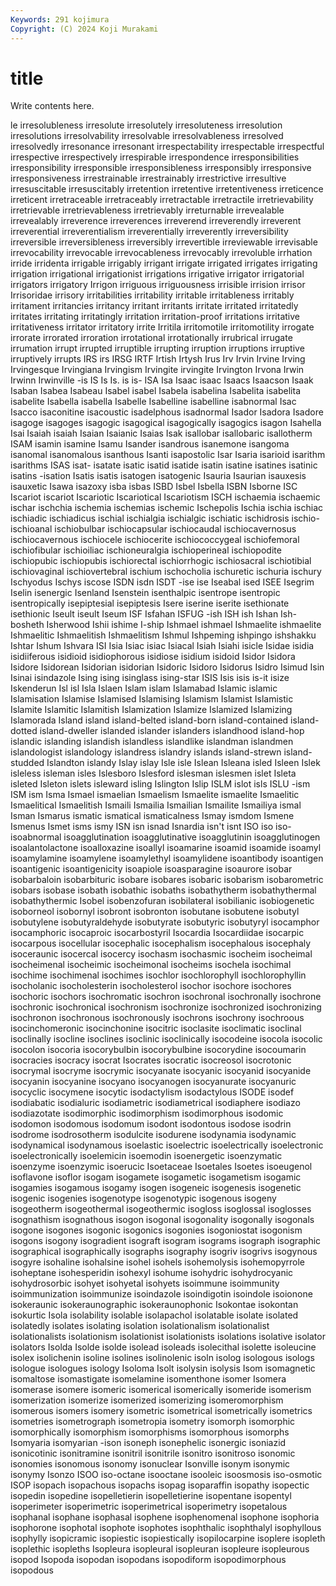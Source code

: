```yaml
---
Keywords: 291 kojimura
Copyright: (C) 2024 Koji Murakami
---
```


# title

Write contents here.



le
irresolubleness irresolute irresolutely irresoluteness irresolution irresolutions irresolvability irresolvable irresolvableness irresolved
irresolvedly irresonance irresonant irrespectability irrespectable irrespectful irrespective irrespectively irrespirable irrespondence
irresponsibilities irresponsibility irresponsible irresponsibleness irresponsibly irresponsive irresponsiveness irrestrainable irrestrainably irrestrictive
irresultive irresuscitable irresuscitably irretention irretentive irretentiveness irreticence irreticent irretraceable irretraceably
irretractable irretractile irretrievability irretrievable irretrievableness irretrievably irreturnable irrevealable irrevealably irreverence
irreverences irreverend irreverendly irreverent irreverential irreverentialism irreverentially irreverently irreversibility irreversible
irreversibleness irreversibly irrevertible irreviewable irrevisable irrevocability irrevocable irrevocableness irrevocably irrevoluble
irrhation irride irridenta irrigable irrigably irrigant irrigate irrigated irrigates irrigating
irrigation irrigational irrigationist irrigations irrigative irrigator irrigatorial irrigators irrigatory Irrigon
irriguous irriguousness irrisible irrision irrisor Irrisoridae irrisory irritabilities irritability irritable
irritableness irritably irritament irritancies irritancy irritant irritants irritate irritated irritatedly
irritates irritating irritatingly irritation irritation-proof irritations irritative irritativeness irritator irritatory
irrite Irritila irritomotile irritomotility irrogate irrorate irrorated irroration irrotational irrotationally
irrubrical irrugate irrumation irrupt irrupted irruptible irrupting irruption irruptions irruptive
irruptively irrupts IRS irs IRSG IRTF Irtish Irtysh Irus Irv
Irvin Irvine Irving Irvingesque Irvingiana Irvingism Irvingite irvingite Irvington Irvona
Irwin Irwinn Irwinville -is IS Is Is. is is- ISA
Isa Isaac isaac Isaacs Isaacson Isaak Isaban Isabea Isabeau Isabel
isabel Isabela isabelina Isabelita isabelita isabelite Isabella isabella Isabelle Isabelline
isabelline isabnormal Isac Isacco isaconitine isacoustic isadelphous isadnormal Isador Isadora
Isadore isagoge isagoges isagogic isagogical isagogically isagogics isagon Isahella Isai
Isaiah isaiah Isaian Isaianic Isaias Isak isallobar isallobaric isallotherm ISAM
isamin isamine Isamu Isander isandrous isanemone isangoma isanomal isanomalous isanthous
Isanti isapostolic Isar Isaria isarioid isarithm isarithms ISAS isat- isatate
isatic isatid isatide isatin isatine isatines isatinic isatins -isation Isatis
isatis isatogen isatogenic Isauria Isaurian isauxesis isauxetic Isawa isazoxy isba
isbas ISBD Isbel Isbella ISBN Isborne ISC Iscariot iscariot Iscariotic
Iscariotical Iscariotism ISCH ischaemia ischaemic ischar ischchia ischemia ischemias ischemic
Ischepolis Ischia ischia ischiac ischiadic ischiadicus ischial ischialgia ischialgic ischiatic
ischidrosis ischio- ischioanal ischiobulbar ischiocapsular ischiocaudal ischiocavernosus ischiocavernous ischiocele ischiocerite
ischiococcygeal ischiofemoral ischiofibular ischioiliac ischioneuralgia ischioperineal ischiopodite ischiopubic ischiopubis ischiorectal
ischiorrhogic ischiosacral ischiotibial ischiovaginal ischiovertebral ischium ischocholia ischuretic ischuria ischury
Ischyodus Ischys iscose ISDN isdn ISDT -ise ise Iseabal ised
ISEE Isegrim Iselin isenergic Isenland Isenstein isenthalpic isentrope isentropic isentropically
isepiptesial isepiptesis Isere iserine iserite isethionate isethionic Iseult iseult Iseum
ISF Isfahan ISFUG -ish ISH ish Ishan Ish-bosheth Isherwood Ishii
ishime I-ship Ishmael ishmael Ishmaelite ishmaelite Ishmaelitic Ishmaelitish Ishmaelitism Ishmul
Ishpeming ishpingo ishshakku Ishtar Ishum Ishvara ISI Isia Isiac isiac
Isiacal Isiah Isiahi isicle Isidae isidia isidiiferous isidioid isidiophorous isidiose
isidium isidoid Isidor Isidora Isidore Isidorean Isidorian isidorian Isidoric Isidoro
Isidorus Isidro Isimud Isin Isinai isindazole Ising ising isinglass ising-star
ISIS Isis isis is-it isize Iskenderun Isl isl Isla Islaen
Islam islam Islamabad Islamic islamic Islamisation Islamise Islamised Islamising Islamism
Islamist Islamistic Islamite Islamitic Islamitish Islamization Islamize Islamized Islamizing Islamorada
Island island island-belted island-born island-contained island-dotted island-dweller islanded islander islanders
islandhood island-hop islandic islanding islandish islandless islandlike islandman islandmen islandologist
islandology islandress islandry islands island-strewn island-studded Islandton islandy Islay islay
Isle isle Islean Isleana isled Isleen Islek isleless isleman isles
Islesboro Islesford islesman islesmen islet Isleta isleted Isleton islets isleward
isling Islington Islip ISLM islot isls ISLU -ism ISM ism
Isma Ismael ismaelian Ismaelism Ismaelite ismaelite Ismaelitic Ismaelitical Ismaelitish Ismaili
Ismailia Ismailian Ismailite Ismailiya ismal Isman Ismarus ismatic ismatical ismaticalness
Ismay ismdom Ismene Ismenus Ismet isms ismy ISN isn isnad
Isnardia isn't isnt ISO iso iso- isoabnormal isoagglutination isoagglutinative isoagglutinin
isoagglutinogen isoalantolactone isoalloxazine isoallyl isoamarine isoamid isoamide isoamyl isoamylamine isoamylene
isoamylethyl isoamylidene isoantibody isoantigen isoantigenic isoantigenicity isoapiole isoasparagine isoaurore isobar
isobarbaloin isobarbituric isobare isobares isobaric isobarism isobarometric isobars isobase isobath
isobathic isobaths isobathytherm isobathythermal isobathythermic Isobel isobenzofuran isobilateral isobilianic isobiogenetic
isoborneol isobornyl isobront isobronton isobutane isobutene isobutyl isobutylene isobutyraldehyde isobutyrate
isobutyric isobutyryl isocamphor isocamphoric isocaproic isocarbostyril Isocardia Isocardiidae isocarpic isocarpous
isocellular isocephalic isocephalism isocephalous isocephaly isoceraunic isocercal isocercy isochasm isochasmic
isocheim isocheimal isocheimenal isocheimic isocheimonal isocheims isochela isochimal isochime isochimenal
isochimes isochlor isochlorophyll isochlorophyllin isocholanic isocholesterin isocholesterol isochor isochore isochores
isochoric isochors isochromatic isochron isochronal isochronally isochrone isochronic isochronical isochronism
isochronize isochronized isochronizing isochronon isochronous isochronously isochrons isochrony isochroous isocinchomeronic
isocinchonine isocitric isoclasite isoclimatic isoclinal isoclinally isocline isoclines isoclinic isoclinically
isocodeine isocola isocolic isocolon isocoria isocorybulbin isocorybulbine isocorydine isocoumarin isocracies
isocracy isocrat Isocrates isocratic isocreosol isocrotonic isocrymal isocryme isocrymic isocyanate
isocyanic isocyanid isocyanide isocyanin isocyanine isocyano isocyanogen isocyanurate isocyanuric isocyclic
isocymene isocytic isodactylism isodactylous ISODE isodef isodiabatic isodialuric isodiametric isodiametrical
isodiaphere isodiazo isodiazotate isodimorphic isodimorphism isodimorphous isodomic isodomon isodomous isodomum
isodont isodontous isodose isodrin isodrome isodrosotherm isodulcite isodurene isodynamia isodynamic
isodynamical isodynamous isoelastic isoelectric isoelectrically isoelectronic isoelectronically isoelemicin isoemodin isoenergetic
isoenzymatic isoenzyme isoenzymic isoerucic Isoetaceae Isoetales Isoetes isoeugenol isoflavone isoflor
isogam isogamete isogametic isogametism isogamic isogamies isogamous isogamy isogen isogeneic
isogenesis isogenetic isogenic isogenies isogenotype isogenotypic isogenous isogeny isogeotherm isogeothermal
isogeothermic isogloss isoglossal isoglosses isognathism isognathous isogon isogonal isogonality isogonally
isogonals isogone isogones isogonic isogonics isogonies isogoniostat isogonism isogons isogony
isogradient isograft isogram isograms isograph isographic isographical isographically isographs isography
isogriv isogrivs isogynous isogyre isohaline isohalsine isohel isohels isohemolysis isohemopyrrole
isoheptane isohesperidin isohexyl isohume isohydric isohydrocyanic isohydrosorbic isohyet isohyetal isohyets
isoimmune isoimmunity isoimmunization isoimmunize isoindazole isoindigotin isoindole isoionone isokeraunic isokeraunographic
isokeraunophonic Isokontae isokontan isokurtic Isola isolability isolable isolapachol isolatable isolate
isolated isolatedly isolates isolating isolation isolationalism isolationalist isolationalists isolationism isolationist
isolationists isolations isolative isolator isolators Isolda Isolde isolde isolead isoleads
isolecithal isolette isoleucine isolex isolichenin isoline isolines isolinolenic isoln isolog
isologous isologs isologue isologues isology Isoloma Isolt isolysin isolysis Isom
isomagnetic isomaltose isomastigate isomelamine isomenthone isomer Isomera isomerase isomere isomeric
isomerical isomerically isomeride isomerism isomerization isomerize isomerized isomerizing isomeromorphism isomerous
isomers isomery isometric isometrical isometrically isometrics isometries isometrograph isometropia isometry
isomorph isomorphic isomorphically isomorphism isomorphisms isomorphous isomorphs Isomyaria isomyarian -ison
isoneph isonephelic isonergic isoniazid isonicotinic isonitramine isonitril isonitrile isonitro isonitroso
isonomic isonomies isonomous isonomy isonuclear Isonville isonym isonymic isonymy Isonzo
ISOO iso-octane isooctane isooleic isoosmosis iso-osmotic ISOP isopach isopachous isopachs
isopag isoparaffin isopathy isopectic isopedin isopedine isopelletierin isopelletierine isopentane isopentyl
isoperimeter isoperimetric isoperimetrical isoperimetry isopetalous isophanal isophane isophasal isophene isophenomenal
isophone isophoria isophorone isophotal isophote isophotes isophthalic isophthalyl isophyllous isophylly
isopicramic isopiestic isopiestically isopilocarpine isoplere isopleth isoplethic isopleths Isopleura isopleural
isopleuran isopleure isopleurous isopod Isopoda isopodan isopodans isopodiform isopodimorphous isopodous
